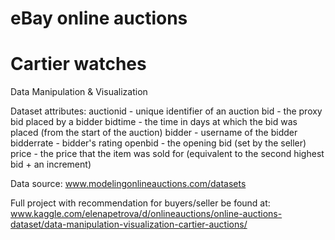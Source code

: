 # eBay online auctions
# Cartier watches

Data Manipulation & Visualization

Dataset attributes:
auctionid  - unique identifier of an auction
bid        - the proxy bid placed by a bidder
bidtime    - the time in days at which the bid was placed (from the start of the auction)
bidder     - username of the bidder
bidderrate - bidder's rating
openbid    - the opening bid (set by the seller)
price      - the price that the item was sold for (equivalent to the second highest bid + an increment) 


Data source: www.modelingonlineauctions.com/datasets 

Full project with recommendation for buyers/seller be found at: 
www.kaggle.com/elenapetrova/d/onlineauctions/online-auctions-dataset/data-manipulation-visualization-cartier-auctions/
